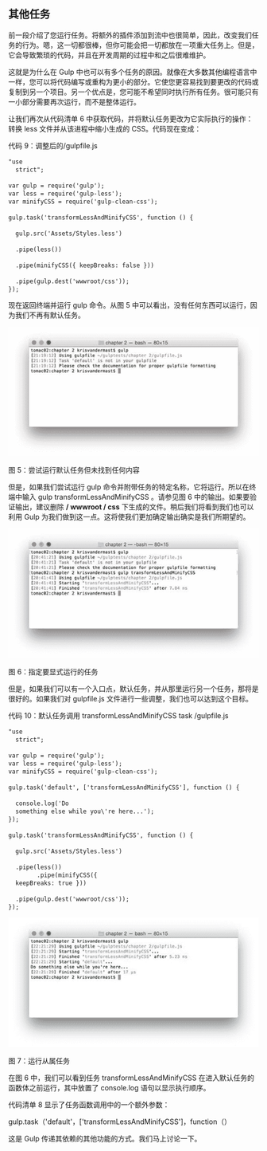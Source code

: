 ## 其他任务

前一段介绍了您运行任务。将额外的插件添加到流中也很简单，因此，改变我们任务的行为。嗯，这一切都很棒，但你可能会把一切都放在一项重大任务上。但是，它会导致繁琐的代码，并且在开发周期的过程中和之后很难维护。

这就是为什么在 Gulp 中也可以有多个任务的原因。就像在大多数其他编程语言中一样，您可以将代码编写或重构为更小的部分。它使您更容易找到要更改的代码或复制到另一个项目。另一个优点是，您可能不希望同时执行所有任务。很可能只有一小部分需要再次运行，而不是整体运行。

让我们再次从代码清单 6 中获取代码，并将默认任务更改为它实际执行的操作：转换 less 文件并从该进程中缩小生成的 CSS。代码现在变成：

代码 9：调整后的/gulpfile.js

```
"use
  strict";

var gulp = require('gulp');
var less = require('gulp-less');
var minifyCSS = require('gulp-clean-css');

gulp.task('transformLessAndMinifyCSS', function () {

  gulp.src('Assets/Styles.less')

  .pipe(less())

  .pipe(minifyCSS({ keepBreaks: false }))

  .pipe(gulp.dest('wwwroot/css'));
});

```

现在返回终端并运行 gulp 命令。从图 5 中可以看出，没有任何东西可以运行，因为我们不再有默认任务。

![](img/00008.jpeg)

图 5：尝试运行默认任务但未找到任何内容

但是，如果我们尝试运行 gulp 命令并附带任务的特定名称，它将运行。所以在终端中输入 gulp transformLessAndMinifyCSS 。请参见图 6 中的输出。如果要验证输出，建议删除 **/ wwwroot / css** 下生成的文件。稍后我们将看到我们也可以利用 Gulp 为我们做到这一点。这将使我们更加确定输出确实是我们所期望的。

![](img/00009.jpeg)

图 6：指定要显式运行的任务

但是，如果我们可以有一个入口点，默认任务，并从那里运行另一个任务，那将是很好的。如果我们对 gulpfile.js 文件进行一些调整，我们也可以达到这个目标。

代码 10：默认任务调用 transformLessAndMinifyCSS task /gulpfile.js

```
"use
  strict";

var gulp = require('gulp');
var less = require('gulp-less');
var minifyCSS = require('gulp-clean-css');

gulp.task('default', ['transformLessAndMinifyCSS'], function () {

  console.log('Do
  something else while you\'re here...');
});

gulp.task('transformLessAndMinifyCSS', function () {

  gulp.src('Assets/Styles.less')

  .pipe(less())
        .pipe(minifyCSS({
  keepBreaks: true }))

  .pipe(gulp.dest('wwwroot/css'));
});

```

![](img/00010.jpeg)

图 7：运行从属任务

在图 6 中，我们可以看到任务 transformLessAndMinifyCSS 在进入默认任务的函数体之前运行，其中放置了 console.log 语句以显示执行顺序。

代码清单 8 显示了任务函数调用中的一个额外参数：

gulp.task（'default'，['transformLessAndMinifyCSS']，function（）

这是 Gulp 传递其依赖的其他功能的方式。我们马上讨论一下。